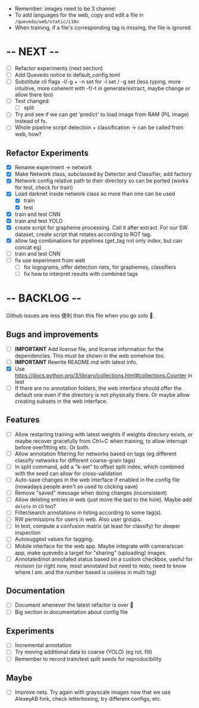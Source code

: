 - Remember: images need to be 3 channel
- To add languages for the web, copy and edit a file in `/quevedo/web/static/i18n`
- When training, if a file's corresponding tag is missing, the file is ignored

# -- NEXT --

- [ ] Refactor experiments (next section)
- [ ] Add Quevedo notice to default_config.toml
- [ ] Substitute cli flags -l/-g + -n set for -l set / -g set (less typing, more
    intuitive, more coherent with -f/-t in generate/extract, maybe change or
    allow there too)
- [ ] Test changed:
    - [ ] split
- [ ] Try and see if we can get 'predict' to load image from RAM (PIL image)
    instead of fs.
- [ ] Whole pipeline script detection + classification -> can be called from
    web, how?
 
## Refactor Experiments

- [X] Rename experiment -> network
- [X] Make Network class, subclassed by Detector and Classifier, add factory
- [X] Network config relative path to their directory so can be ported (works
    for test, check for train)
- [X] Load darknet inside network class so more than one can be used
    - [X] train
    - [X] test
- [X] train and test CNN 
- [X] train and test YOLO
- [X] create script for grapheme processing. Call it after extract. For our SW dataset, create script that
    rotates according to ROT tag.
- [X] allow tag combinations for pipelines (get_tag not only index, but can concat eg)
- [ ] train and test CNN
- [ ] fix use experiment from web
    - [ ] for logograms, offer detection nets, for graphemes, classifiers
    - [ ] fix how to interpret results with combined tags

# -- BACKLOG --

Github issues are less 便利 than this file when you go solo 🤷.

## Bugs and improvements

- [ ] **IMPORTANT** Add license file, and license information for the dependencies.
    This must be shown in the web somehow too.
- [ ] **IMPORTANT** Rewrite README.md with latest info.
- [X] Use https://docs.python.org/3/library/collections.html#collections.Counter
    in test
- [ ] If there are no annotation folders, the web interface should offer the
    default one even if the directory is not physically there. Or maybe allow
    creating subsets in the web interface.

## Features

- [ ] Allow restarting training with latest weights if weights directory exists,
    or maybe recover gracefully from Ctrl+C when training, to allow interrupt
    before overfitting etc. Or both.
- [ ] Allow annotation filtering for networks based on tags (eg different
    classify networks for different coarse-grain tags)
- [ ] In split command, add a "k-set" to offset split index, which combined
    with the seed can allow for cross-validation
- [ ] Auto-save changes in the web interface if enabled in the config file
    (nowadays people aren't so used to clicking save)
- [ ] Remove "saved" message when doing changes (inconsistent)
- [ ] Allow deleting entries in web (just move the last to the hole). Maybe
    add `delete` in cli too?
- [ ] Filter/search annotations in listing according to some tag(s).
- [ ] RW permissions for users in web. Also user groups.
- [ ] In test, compute a confusion matrix (at least for classify) for deeper
    inspection
- [ ] Autosuggest values for tagging.
- [ ] Mobile interface for the web app. Maybe integrate with camera/scan app,
    make quevedo a target for "sharing" (uploading) images.
- [ ] Annotated/not annotated status based on a custom checkbox, useful for
    revision (or right now, most annotated but need to redo, need to know where
    I am. and the number based is useless in multi tag)

## Documentation

- [ ] Document whenever the latest refactor is over 🤷
- [ ] Big section in documentation about config file

## Experiments

- [ ] Incremental annotation
- [ ] Try moving additional data to coarse (YOLO) (eg rot, fill)
- [ ] Remember to record train/test split seeds for reproducibility

## Maybe

- [ ] Improve nets. Try again with grayscale images now that we use AlexeyAB
    fork, check letterboxing, try different configs, etc.

